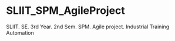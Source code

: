 # SLIIT_SPM_AgileProject
SLIIT. SE. 3rd Year. 2nd Sem. SPM. Agile project. Industrial Training Automation
